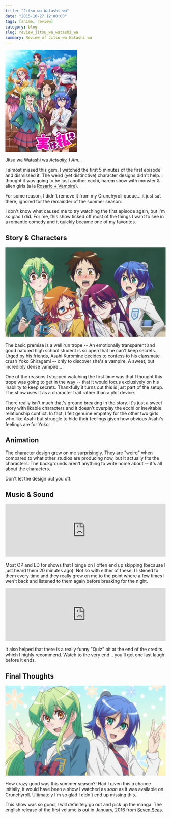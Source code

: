 ```yaml
---
title: "Jitsu wa Watashi wa"
date: "2015-10-27 12:00:00"
tags: [anime, review]
category: blog
slug: review_jitsu_wa_watashi_wa
summary: Review of Jitsu wa Watashi wa
---
```


![Jitsu](jitsuwa_pv.jpg)

[Jitsu wa Watashi wa](https://hummingbird.me/anime/jitsu-wa-watashi-wa) _Actually, I Am…_

I almost missed this gem. I watched the first 5 minutes of the first episode and dismissed it. The weird (yet distinctive) character designs didn't help. I thought it was going to be just another ecchi, harem show with monster & alien girls (a la [Rosario + Vampire](https://hummingbird.me/anime/rosario-vampire)).

For some reason, I didn't remove it from my Crunchyroll queue... it just sat there, ignored for the remainder of the summer season.

I don't know what caused me to try watching the first episode again, but I'm _so_ glad I did. For me, this show ticked off most of the things I want to see in a romantic comedy and it quickly became one of my favorites.

## Story & Characters

![cast](cast.jpg)

The basic premise is a well run trope -- An emotionally transparent and good natured high school student is so open that he can't keep secrets. Urged by his friends, Asahi Kuromine decides to confess to his classmate crush Yoko Shiragami -- only to discover she's a vampire. A sweet, but incredibly dense vampire...

One of the reasons I stopped watching the first time was that I thought this trope was going to get in the way -- that it would focus exclusively on his inability to keep secrets. Thankfully it turns out this is just part of the setup. The show uses it as a character trait rather than a plot device.

There really isn't much that's ground breaking in the story. It's just a sweet story with likable characters and it doesn't overplay the ecchi or inevitable relationship conflict. In fact, I felt genuine empathy for the other two girls who like Asahi but struggle to hide their feelings given how obvious Asahi's feelings are for Yoko.

## Animation

The character design grew on me surprisingly. They are "weird" when compared to what other studios are producing now, but it actually fits the characters. The backgrounds aren't anything to write home about -- it's all about the characters.

Don't let the design put you off.

## Music & Sound

<iframe width="100%" height="166" scrolling="no" frameborder="no" src="https://w.soundcloud.com/player/?url=https%3A//api.soundcloud.com/tracks/213586593&amp;color=ff5500&amp;auto_play=false&amp;hide_related=false&amp;show_comments=true&amp;show_user=true&amp;show_reposts=false"></iframe>

Most OP and ED for shows that I binge on I often end up skipping (because I just heard them 20 minutes ago). Not so with either of these. I listened to them every time and they really grew on me to the point where a few times I wen't back and listened to them again before breaking for the night.

<iframe width="100%" height="166" scrolling="no" frameborder="no" src="https://w.soundcloud.com/player/?url=https%3A//api.soundcloud.com/tracks/215645420&amp;color=ff5500&amp;auto_play=false&amp;hide_related=false&amp;show_comments=true&amp;show_user=true&amp;show_reposts=false"></iframe>

It also helped that there is a really funny "Quiz" bit at the end of the credits which I highly recommend. Watch to the very end... you'll get one last laugh before it ends.

## Final Thoughts

![peace](peace.jpg)

How crazy good was this summer season?! Had I given this a chance initially, it would have been a show I watched as _soon_ as it was available on Crunchyroll. Ultimately I'm so glad I didn't end up missing this.

This show was so good, I will definitely go out and pick up the manga. The english release of the first volume is out in January, 2016 from [Seven Seas](https://www.gomanga.com/books/my-monster-secret/665).
